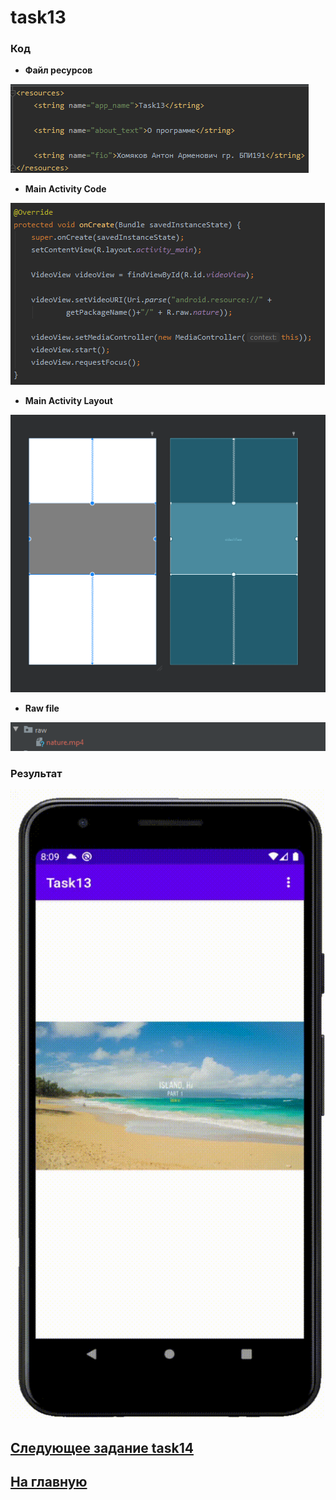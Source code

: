 # task13
### Код 

* **Файл ресурсов**

![str](https://github.com/antonkhmv/android_dz/blob/main/task13/img/str.png)

* **Main Activity Code**

![main](https://github.com/antonkhmv/android_dz/blob/main/task13/img/main_code.png)

* **Main Activity Layout**

![main_lay](https://github.com/antonkhmv/android_dz/blob/main/task13/img/lay.png)

* **Raw file**

![sec_lay](https://github.com/antonkhmv/android_dz/blob/main/task13/img/raw.png)
 
### Результат

![res](https://github.com/antonkhmv/android_dz/blob/main/task13/img/res.gif)

## [Следующее задание task14](../task14)

## [На главную](/../../)


